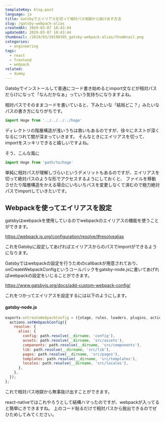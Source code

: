 ```yaml
---
templateKey: blog-post
language: ja
title: Gatsbyでエイリアスを切って相対パス地獄から抜け出す方法
slug: /gatsby-webpack-alias
createdAt: 2019-03-07 10:43:44
updatedAt: 2019-03-07 10:43:44
thumbnail: /2019/03/20190305_gatsby-webpack-alias/thumbnail.png
categories:
  - engineering
tags:
  - react
  - frontend
  - webpack
related:
  - dummy
---
```


Gatsbyでインストールして普通にコード書き始めるとimport文などが相対パスだらけになって「なんだかなぁ」っていう気持ちになりますよね。

相対パスでそのままコードを書いていると、下みたいな「結局どこ？」みたいなパスの書き方になりがちです。

```javascript
import Hoge from '../../../../hoge'
```

ディレクトリの階層構造が浅いうちは救いもあるのですが、徐々にネストが深くなるにつれて闇が深まっていきます。
そんなときにエイリアスを切って、importをスッキリできると嬉しいですよね。

そう、こんな風に

```javascript
import Hoge from 'path/to/hoge'
```

単純に相対パスが理解しづらいというデメリットもあるのですが、エイリアスを切って絶対パスのような形でアクセスするようにしておくと、
ファイルを移動させたり階層構造をかえる場合にいちいちパスを変更しなくて済むので極力絶対パスでimportしていきたいです。

<div class="adsense"></div>


## Webpackを使ってエイリアスを設定

gatsbyはwebpackを使用しているのでwebpackのエイリアスの機能を使うことができます。

https://webpack.js.org/configuration/resolve/#resolvealias

これをGatsbyに設定してあげればエイリアスからのパスでimportができるようになります。

Gatsbyではwebpackの設定を行うためのcallbackが用意されており、onCreateWebpackConfigというコールバックをgatsby-node.jsに書いてあげればwebpackの設定をいじることができます。

https://www.gatsbyjs.org/docs/add-custom-webpack-config/


これをつかってエイリアスを設定するには以下のようにします。

#### gatsby-node.js

```javascript
exports.onCreateWebpackConfig = ({stage, rules, loaders, plugins, actions}) => {
  actions.setWebpackConfig({
    resolve: {
      alias: {
        config: path.resolve(__dirname, 'config'),
        assets: path.resolve(__dirname, 'src/assets'),
        components: path.resolve(__dirname, 'src/components'),
        lib: path.resolve(__dirname, 'src/lib'),
        pages: path.resolve(__dirname, 'src/pages'),
        templates: path.resolve(__dirname, 'src/templates'),
        locales: path.resolve(__dirname, 'src/locales'),
      },
    },
  });
};
```

これで相対パス地獄から無事抜け出すことができます。

react-nativeではこれやろうとして結構ハマったのですが、webpackが入ってると簡単にきできますね。
上のコード貼るだけで相対パスから脱出できるのでぜひためしてみてください。
